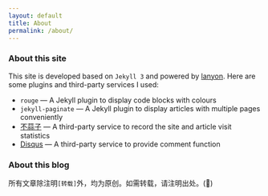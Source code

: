 ```yaml
---
layout: default
title: About
permalink: /about/
---
```


### About this site

This site is developed based on `Jekyll 3` and powered by [lanyon](http://lanyon.getpoole.com/). Here are some plugins and third-party services I used:

- `rouge` — A Jekyll plugin to display code blocks with colours
- `jekyll-paginate` — A Jekyll plugin to display articles with multiple pages conveniently
- [不蒜子](http://ibruce.info/2015/04/04/busuanzi/) — A third-party service to record the site and article visit statistics
- [Disqus](https://disqus.com/) — A third-party service to provide comment function

### About this blog

所有文章除注明`[转载]`外，均为原创。如需转载，请注明出处。(🙂)